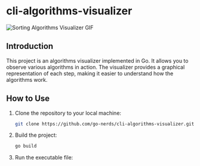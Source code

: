 # cli-algorithms-visualizer

![Sorting Algorithms Visualizer GIF](path/to/your/gif.gif)

## Introduction

This project is an algorithms visualizer implemented in Go. It allows you to observe various algorithms in action. The visualizer provides a graphical representation of each step, making it easier to understand how the algorithms work.

## How to Use

1. Clone the repository to your local machine:

   ```bash
   git clone https://github.com/go-nerds/cli-algorithms-visualizer.git
   ```

2. Build the project:
   ```bash
   go build
   ```
3. Run the executable file:
   ```bash
   
